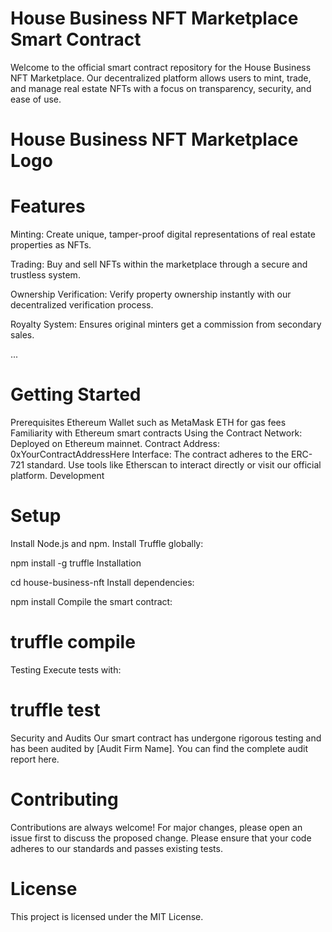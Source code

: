 # House Business NFT Marketplace Smart Contract
Welcome to the official smart contract repository for the House Business NFT Marketplace. Our decentralized platform allows users to mint, trade, and manage real estate NFTs with a focus on transparency, security, and ease of use.

# House Business NFT Marketplace Logo

# Features
Minting: Create unique, tamper-proof digital representations of real estate properties as NFTs.

Trading: Buy and sell NFTs within the marketplace through a secure and trustless system.

Ownership Verification: Verify property ownership instantly with our decentralized verification process.

Royalty System: Ensures original minters get a commission from secondary sales.

...
# Getting Started
Prerequisites
Ethereum Wallet such as MetaMask
ETH for gas fees
Familiarity with Ethereum smart contracts
Using the Contract
Network: Deployed on Ethereum mainnet.
Contract Address: 0xYourContractAddressHere
Interface: The contract adheres to the ERC-721 standard. Use tools like Etherscan to interact directly or visit our official platform.
Development

# Setup
Install Node.js and npm.
Install Truffle globally:

npm install -g truffle
Installation

cd house-business-nft
Install dependencies:

npm install
Compile the smart contract:

# truffle compile
Testing
Execute tests with:


# truffle test
Security and Audits
Our smart contract has undergone rigorous testing and has been audited by [Audit Firm Name]. You can find the complete audit report here.

# Contributing
Contributions are always welcome! For major changes, please open an issue first to discuss the proposed change. Please ensure that your code adheres to our standards and passes existing tests.

# License
This project is licensed under the MIT License.
